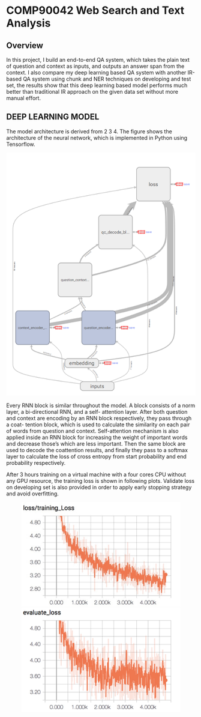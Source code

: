 # COMP90042 Web Search and Text Analysis

## Overview

In this project, I build an end-to-end QA system, which takes the plain text of question and context as inputs, and outputs an answer span from the context. I also compare my deep learning based QA system with another IR-based QA system using chunk and NER techniques on developing and test set, the results show that this deep learning based model performs much better than traditional IR approach on the given data set without more manual effort.

## DEEP LEARNING MODEL 

The model architecture is derived from 2 3 4. The figure shows the architecture of the neural network, which is implemented in Python using Tensorflow.

![nn_architecture](res/nn_architecture.jpg)

Every RNN block is similar throughout the model. A block consists of a norm layer, a bi-directional RNN, and a self- attention layer. After both question and context are encoding by an RNN block respectively, they pass through a coat- tention block, which is used to calculate the similarity on each pair of words from question and context. Self-attention mechanism is also applied inside an RNN block for increasing the weight of important words and decrease those’s which are less important. Then the same block are used to decode the coattention results, and finally they pass to a softmax layer to calculate the loss of cross entropy from start probability and end probability respectively.

After 3 hours training on a virtual machine with a four cores CPU without any GPU resource, the training loss is shown in following plots. Validate loss on developing set is also provided in order to apply early stopping strategy and avoid overfitting.

<figure class="half"> 
    <img src="res/training_loss.jpg">
    <img src="res/eval_loss.jpg">
</figure>

